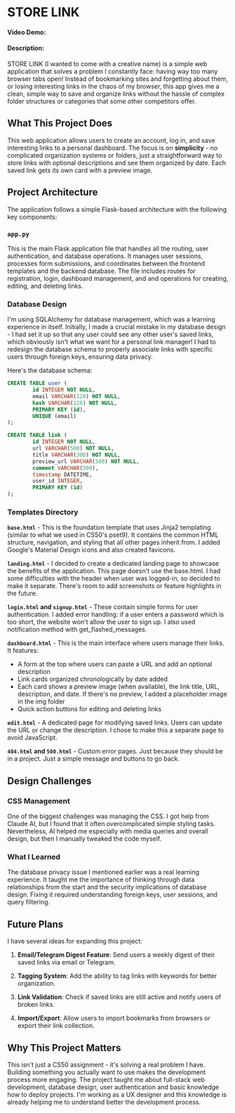 # STORE LINK
#### Video Demo:  <URL HERE>
#### Description:

STORE LINK (I wanted to come with a creative name) is a simple web application that solves a problem I constantly face: having way too many browser tabs open! Instead of bookmarking sites and forgetting about them, or losing interesting links in the chaos of my browser, this app gives me a clean, simple way to save and organize links without the hassle of complex folder structures or categories that some other competitors offer.

## What This Project Does

This web application allows users to create an account, log in, and save interesting links to a personal dashboard. The focus is on **simplicity** - no complicated organization systems or folders, just a straightforward way to store links with optional descriptions and see them organized by date. Each saved link gets its own card with a preview image.

## Project Architecture

The application follows a simple Flask-based architecture with the following key components:

### `app.py` 

This is the main Flask application file that handles all the routing, user authentication, and database operations. It manages user sessions, processes form submissions, and coordinates between the frontend templates and the backend database. The file includes routes for registration, login, dashboard management, and and operations for creating, editing, and deleting links.

### Database Design

I'm using SQLAlchemy for database management, which was a learning experience in itself. Initially, I made a crucial mistake in my database design - I had set it up so that any user could see any other user's saved links, which obviously isn't what we want for a personal link manager! I had to redesign the database schema to properly associate links with specific users through foreign keys, ensuring data privacy.

Here's the database schema:

```sql
CREATE TABLE user (
        id INTEGER NOT NULL, 
        email VARCHAR(120) NOT NULL, 
        hash VARCHAR(128) NOT NULL, 
        PRIMARY KEY (id), 
        UNIQUE (email)
);

CREATE TABLE link (
        id INTEGER NOT NULL, 
        url VARCHAR(500) NOT NULL, 
        title VARCHAR(300) NOT NULL, 
        preview_url VARCHAR(500) NOT NULL, 
        comment VARCHAR(500), 
        timestamp DATETIME, 
        user_id INTEGER, 
        PRIMARY KEY (id)
);
```

### Templates Directory

**`base.html`** - This is the foundation template that uses Jinja2 templating (similar to what we used in CS50's pset9). It contains the common HTML structure, navigation, and styling that all other pages inherit from. I added Google's Material Design icons and also created favicons.

**`landing.html`** - I decided to create a dedicated landing page to showcase the benefits of the application. This page doesn't use the base.html. I had some difficulties with the header when user was logged-in, so decided to make it separate. There's room to add screenshots or feature highlights in the future.

**`login.html` and `signup.html`** - These contain simple forms for user authentication. I added error handling: if a user enters a password which is too short, the website won't allow the user to sign up. I also used notification method with get_flashed_messages.

**`dashboard.html`** - This is the main interface where users manage their links. It features:

- A form at the top where users can paste a URL and add an optional description
- Link cards organized chronologically by date added
- Each card shows a preview image (when available), the link title, URL, description, and date. If there's no preview, I added a placeholder image in the img folder
- Quick action buttons for editing and deleting links

**`edit.html`** - A dedicated page for modifying saved links. Users can update the URL or change the description. I chose to make this a separate page to avoid JavaScript.

**`404.html` and `500.html`** - Custom error pages. Just because they should be in a project. Just a simple message and buttons to go back.

## Design Challenges

### CSS Management

One of the biggest challenges was managing the CSS. I got help from Claude AI, but I found that it often overcomplicated simple styling tasks. Nevertheless, AI helped me especially with media queries and overall design, but then I manually tweaked the code myself.

### What I Learned

The database privacy issue I mentioned earlier was a real learning experience. It taught me the importance of thinking through data relationships from the start and the security implications of database design. Fixing it required understanding foreign keys, user sessions, and query filtering.

## Future Plans

I have several ideas for expanding this project:

1. **Email/Telegram Digest Feature**: Send users a weekly digest of their saved links via email or Telegram.

2. **Tagging System**: Add the ability to tag links with keywords for better organization.

3. **Link Validation**: Check if saved links are still active and notify users of broken links.

4. **Import/Export**: Allow users to import bookmarks from browsers or export their link collection.

## Why This Project Matters

This isn't just a CS50 assignment - it's solving a real problem I have. Building something you actually want to use makes the development process more engaging. The project taught me about full-stack web development, database design, user authentication and basic knowledge how to deploy projects. 
I'm working as a UX designer and this knowledge is already helping me to understand better the development process.
